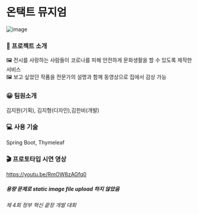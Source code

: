 # 온택트 뮤지엄
![image](https://user-images.githubusercontent.com/36736904/102678631-09a82080-41ed-11eb-9dca-74ccaf13c7e0.png)

### 📌 프로젝트 소개
🖼 전시를 사랑하는 사람들이 코로나를 피해 안전하게 문화생활을 할 수 있도록 제작한 서비스<br>
🖼 보고 싶었던 작품을 전문가의 설명과 함께 동영상으로 집에서 감상 가능<br>

### 😀 팀원소개
김지원(기획), 김지형(디자인),김한비(개발)

### 💻 사용 기술
Spring Boot, Thymeleaf

### 🎬 프로토타입 시연 영상
https://youtu.be/RmOW8zAGfq0

##### 용량 문제로 static image file upload 하지 않았음
###### 제 4회 정부 혁신 끝장 개발 대회



